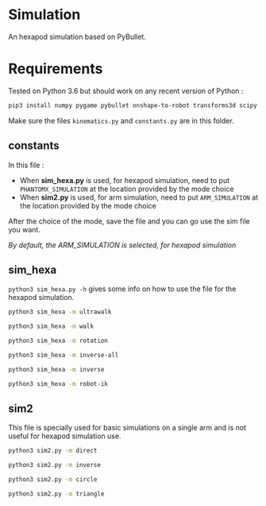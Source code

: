 # Simulation
An hexapod simulation based on PyBullet.

# Requirements
Tested on Python 3.6 but should work on any recent version of Python :
```bash
pip3 install numpy pygame pybullet onshape-to-robot transforms3d scipy
```
Make sure the files ```kinematics.py``` and ```constants.py``` are in this folder.

## constants
In this file :
- When **sim_hexa.py** is used, for hexapod simulation, need to put ```PHANTOMX_SIMULATION``` at the location provided by the mode choice
- When **sim2.py** is used, for arm simulation, need to put ```ARM_SIMULATION``` at the location provided by the mode choice

After the choice of the mode, save the file and you can go use the sim file you want.

_By default, the ARM_SIMULATION is selected, for hexapod simulation_

## sim_hexa
```python3 sim_hexa.py -h``` gives some info on how to use the file for the hexapod simulation.
```bash
python3 sim_hexa -m ultrawalk
```
```bash
python3 sim_hexa -m walk
```
```bash
python3 sim_hexa -m rotation
```
```bash
python3 sim_hexa -m inverse-all
```
```bash
python3 sim_hexa -m inverse
```
```bash
python3 sim_hexa -m robot-ik
```

## sim2
This file is specially used for basic simulations on a single arm and is not useful for hexapod simulation use.
```bash
python3 sim2.py -m direct
```
```bash
python3 sim2.py -m inverse
```
```bash
python3 sim2.py -m circle
```
```bash
python3 sim2.py -m triangle
```
